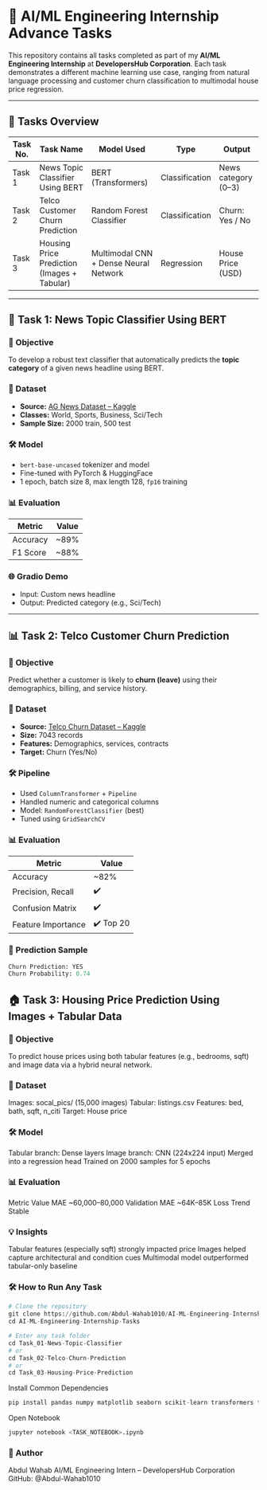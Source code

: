# 🧠 AI/ML Engineering Internship Advance Tasks

This repository contains all tasks completed as part of my **AI/ML Engineering Internship** at **DevelopersHub Corporation**. Each task demonstrates a different machine learning use case, ranging from natural language processing and customer churn classification to multimodal house price regression.

---

## 📁 Tasks Overview

| Task No. | Task Name                             | Model Used                                  | Type           | Output                     |
|----------|----------------------------------------|----------------------------------------------|----------------|-----------------------------|
| Task 1   | News Topic Classifier Using BERT       | BERT (Transformers)                          | Classification | News category (0–3)         |
| Task 2   | Telco Customer Churn Prediction        | Random Forest Classifier                     | Classification | Churn: Yes / No             |
| Task 3   | Housing Price Prediction (Images + Tabular) | Multimodal CNN + Dense Neural Network  | Regression     | House Price (USD)           |

---

## 📰 Task 1: News Topic Classifier Using BERT

### 🎯 Objective
To develop a robust text classifier that automatically predicts the **topic category** of a given news headline using BERT.

### 📂 Dataset
- **Source:** [AG News Dataset – Kaggle](https://www.kaggle.com/datasets/amananandrai/ag-news-classification-dataset)
- **Classes:** World, Sports, Business, Sci/Tech
- **Sample Size:** 2000 train, 500 test

### 🛠️ Model
- `bert-base-uncased` tokenizer and model
- Fine-tuned with PyTorch & HuggingFace
- 1 epoch, batch size 8, max length 128, `fp16` training

### 📊 Evaluation
| Metric   | Value   |
|----------|---------|
| Accuracy | ~89%    |
| F1 Score | ~88%    |

### 🌐 Gradio Demo
- Input: Custom news headline
- Output: Predicted category (e.g., Sci/Tech)

---

## 📊 Task 2: Telco Customer Churn Prediction

### 🎯 Objective
Predict whether a customer is likely to **churn (leave)** using their demographics, billing, and service history.

### 📂 Dataset
- **Source:** [Telco Churn Dataset – Kaggle](https://www.kaggle.com/datasets/blastchar/telco-customer-churn)
- **Size:** 7043 records
- **Features:** Demographics, services, contracts
- **Target:** Churn (Yes/No)

### 🛠️ Pipeline
- Used `ColumnTransformer` + `Pipeline`
- Handled numeric and categorical columns
- Model: `RandomForestClassifier` (best)
- Tuned using `GridSearchCV`

### 📊 Evaluation
| Metric            | Value    |
|-------------------|----------|
| Accuracy          | ~82%     |
| Precision, Recall | ✔️       |
| Confusion Matrix  | ✔️       |
| Feature Importance| ✔️ Top 20|

### 🔮 Prediction Sample
```python
Churn Prediction: YES
Churn Probability: 0.74
```

## 🏠 Task 3: Housing Price Prediction Using Images + Tabular Data

### 🎯 Objective
To predict house prices using both tabular features (e.g., bedrooms, sqft) and image data via a hybrid neural network.

### 📂 Dataset
Images: socal_pics/ (15,000 images)
Tabular: listings.csv
Features: bed, bath, sqft, n_citi
Target: House price

### 🛠️ Model
Tabular branch: Dense layers
Image branch: CNN (224x224 input)
Merged into a regression head
Trained on 2000 samples for 5 epochs

### 📊 Evaluation
Metric	Value
MAE	~60,000–80,000
Validation MAE	~64K–85K
Loss Trend	Stable

### 💡 Insights
Tabular features (especially sqft) strongly impacted price
Images helped capture architectural and condition cues
Multimodal model outperformed tabular-only baseline


### 🛠️ How to Run Any Task
```python
# Clone the repository
git clone https://github.com/Abdul-Wahab1010/AI-ML-Engineering-Internship-Tasks.git
cd AI-ML-Engineering-Internship-Tasks

# Enter any task folder
cd Task_01-News-Topic-Classifier
# or
cd Task_02-Telco-Churn-Prediction
# or
cd Task_03-Housing-Price-Prediction
```

Install Common Dependencies
```python
pip install pandas numpy matplotlib seaborn scikit-learn transformers torch tensorflow opencv-python gradio joblib
```
Open Notebook
```python
jupyter notebook <TASK_NOTEBOOK>.ipynb

```
### 👤 Author
Abdul Wahab
AI/ML Engineering Intern – DevelopersHub Corporation
GitHub: @Abdul-Wahab1010


